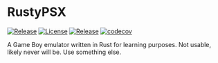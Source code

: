 # RustyPSX

[![Release](https://github.com/USA-RedDragon/rustypsx/actions/workflows/release.yaml/badge.svg)](https://github.com/USA-RedDragon/rustypsx/actions/workflows/release.yaml) [![License](https://badgen.net/github/license/USA-RedDragon/rustypsx)](https://github.com/USA-RedDragon/rustypsx/blob/main/LICENSE) [![Release](https://img.shields.io/github/release/USA-RedDragon/rustypsx.svg)](https://github.com/USA-RedDragon/rustypsx/releases/) [![codecov](https://codecov.io/gh/USA-RedDragon/rustypsx/graph/badge.svg?token=qwtHwZzJHu)](https://codecov.io/gh/USA-RedDragon/rustypsx)

A Game Boy emulator written in Rust for learning purposes. Not usable, likely never will be. Use something else.

